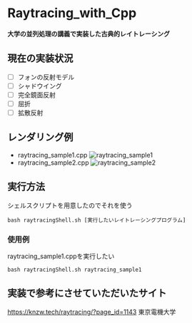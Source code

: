 # Raytracing_with_Cpp
__大学の並列処理の講義で実装した古典的レイトレーシング__
## 現在の実装状況
- [ ] フォンの反射モデル
- [ ] シャドウイング
- [ ] 完全鏡面反射
- [ ] 屈折
- [ ] 拡散反射

## レンダリング例
- raytracing_sample1.cpp
![raytracing_sample1](https://user-images.githubusercontent.com/83057130/169650604-9a6decba-0733-4633-ac67-71647f2fde8a.png)
- raytracing_sample2.cpp
![raytracing_sample2](https://user-images.githubusercontent.com/83057130/169650618-2d90c0c9-3c0d-40b7-af03-8a9f899c20ae.png)
## 実行方法
シェルスクリプトを用意したのでそれを使う
```
bash raytracingShell.sh [実行したいレイトレーシングプログラム]
```
### 使用例
raytracing_sample1.cppを実行したい
```
bash raytracingShell.sh raytracing_sample1
```

## 実装で参考にさせていただいたサイト
https://knzw.tech/raytracing/?page_id=1143 東京電機大学
